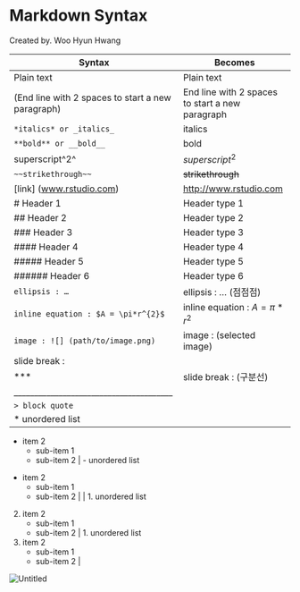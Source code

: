 # Markdown Syntax

Created by. Woo Hyun Hwang

| Syntax | Becomes |
| --- | --- |
| Plain text | Plain text |
| (End line with 2 spaces to start a new paragraph) | End line with 2 spaces to start a new paragraph |
| `*italics* or _italics_` | italics |
| `**bold** or __bold__` | bold |
| superscript^2^ | $superscript^2$ |
| `~~strikethrough~~` | ~~strikethrough~~  |
| [link] (www.rstudio.com) | http://www.rstudio.com |
| # Header 1 | Header type 1 |
| ## Header 2 | Header type 2 |
| ### Header 3 | Header type 3 |
| #### Header 4 | Header type 4 |
| ##### Header 5 | Header type 5 |
| ###### Header 6 | Header type 6 |
| `ellipsis : …` | ellipsis : … (점점점) |
| `inline equation : $A = \pi*r^{2}$` | inline equation : $A = \pi*r^{2}$ |
| `image : ![] (path/to/image.png)` | image : (selected image) |
| slide break : 
*** | slide break : (구분선)
_______________________________________ |
| `> block quote` | || block quote (인용구) |
| * unordered list
* item 2
     + sub-item 1
     + sub-item 2 | - unordered list
- item 2
     - sub-item 1
     - sub-item 2 |
| 1. unordered list
2. item 2
     + sub-item 1
     + sub-item 2 | 1. unordered list
2. item 2
     - sub-item 1
     - sub-item 2 |

![Untitled](https://user-images.githubusercontent.com/111053011/218023283-405b5408-f0d7-4839-8400-96bfb08d1709.png)

